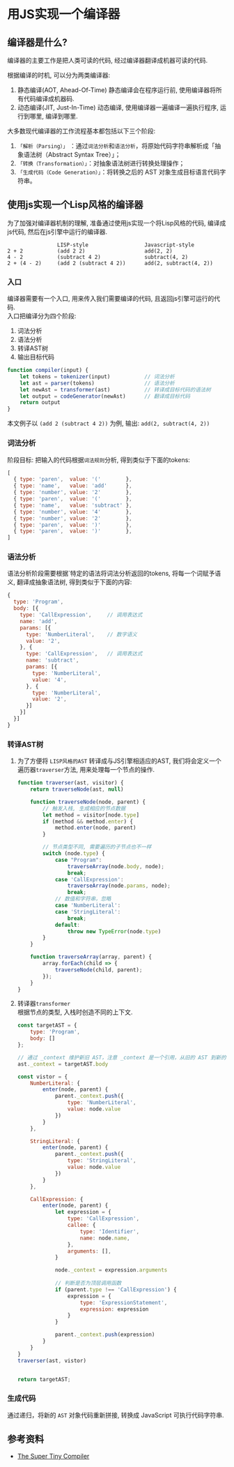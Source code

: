 # 用JS实现一个编译器

##  编译器是什么?
编译器的主要工作是把人类可读的代码, 经过编译器翻译成机器可读的代码.  

根据编译的时机, 可以分为两类编译器:  
1. 静态编译(AOT, Ahead-Of-Time)
    静态编译会在程序运行前, 使用编译器将所有代码编译成机器码.
2. 动态编译(JIT, Just-In-Time)
    动态编译, 使用编译器一遍编译一遍执行程序, 运行到哪里, 编译到哪里.

大多数现代编译器的工作流程基本都包括以下三个阶段:  
1. `「解析（Parsing）」` ：通过`词法分析`和`语法分析`，将原始代码字符串解析成「抽象语法树（Abstract Syntax Tree）」；
2. `「转换（Transformation）」`：对抽象语法树进行转换处理操作；
3. `「生成代码（Code Generation）」`：将转换之后的 AST 对象生成目标语言代码字符串。

## 使用js实现一个Lisp风格的编译器
为了加强对编译器机制的理解, 准备通过使用js实现一个将Lisp风格的代码, 编译成js代码, 然后在js引擎中运行的编译器.  
```
                LISP-style	                Javascript-style
2 + 2	        (add 2 2)	                add(2, 2)
4 - 2	        (subtract 4 2)	            subtract(4, 2)
2 + (4 - 2)	    (add 2 (subtract 4 2))      add(2, subtract(4, 2))
```

### 入口
编译器需要有一个入口, 用来传入我们需要编译的代码, 且返回js引擎可运行的代码.  
入口把编译分为四个阶段:  
1. 词法分析
2. 语法分析
3. 转译AST树
4. 输出目标代码
```javascript 
function compiler(input) {
    let tokens = tokenizer(input)           // 词法分析
    let ast = parser(tokens)                // 语法分析
    let newAst = transformer(ast)           // 转译成目标代码的语法树
    let output = codeGenerator(newAst)      // 翻译成目标代码
    return output
}
```
本文例子以 `(add 2 (subtract 4 2))` 为例, 输出: `add(2, subtract(4, 2))`

### 词法分析

阶段目标: 把输入的代码根据`词法规则`分析, 得到类似于下面的tokens: 
```javascript
[
  { type: 'paren',  value: '('        },
  { type: 'name',   value: 'add'      },
  { type: 'number', value: '2'        },
  { type: 'paren',  value: '('        },
  { type: 'name',   value: 'subtract' },
  { type: 'number', value: '4'        },
  { type: 'number', value: '2'        },
  { type: 'paren',  value: ')'        },
  { type: 'paren',  value: ')'        },
]
```

### 语法分析
语法分析阶段需要根据`特定的语法将词法分析返回的tokens, 将每一个词赋予语义, 翻译成抽象语法树, 得到类似于下面的内容:
```javascript
{
  type: 'Program',
  body: [{
    type: 'CallExpression',     // 调用表达式 
    name: 'add',
    params: [{
      type: 'NumberLiteral',    // 数字语义
      value: '2',
    }, {
      type: 'CallExpression',   // 调用表达式
      name: 'subtract',
      params: [{
        type: 'NumberLiteral',
        value: '4',
      }, {
        type: 'NumberLiteral',
        value: '2',
      }]
    }]
  }]
}
```

### 转译AST树
1. 为了方便将 `LISP风格的AST` 转译成与JS引擎相适应的AST, 我们将会定义一个遍历器`traverser`方法, 用来处理每一个节点的操作.
    ```javascript
    function traverser(ast, visitor) {
        return traverseNode(ast, null)

        function traverseNode(node, parent) {
            // 触发入栈, 生成相应的节点数据
            let method = visitor[node.type]
            if (method && method.enter) {
                method.enter(node, parent)
            }

            // 节点类型不同, 需要遍历的子节点也不一样
            switch (node.type) {
                case "Program":
                    traverseArray(node.body, node);
                    break;
                case 'CallExpression': 
                    traverseArray(node.params, node); 
                    break;      
                // 数值和字符串，忽略      
                case 'NumberLiteral':      
                case 'StringLiteral':        
                    break;
                default:
                    throw new TypeError(node.type)
            }
        }

        function traverseArray(array, parent) {
            array.forEach(child => {
                traverseNode(child, parent);
            });
        }
    }
    ```
2. 转译器`transformer`  
   根据节点的类型, 入栈时创造不同的上下文.
    ```javascript
    const targetAST = {
        type: 'Program',
        body: []
    };

    // 通过 _context 维护新旧 AST，注意 _context 是一个引用，从旧的 AST 到新的 AST。
    ast._context = targetAST.body

    const vistor = {
        NumberLiteral: {
            enter(node, parent) {
                parent._context.push({
                    type: 'NumberLiteral',
                    value: node.value
                })
            }
        },

        StringLiteral: {
            enter(node, parent) {
                parent._context.push({
                    type: 'StringLiteral',
                    value: node.value
                })
            }
        },

        CallExpression: {
            enter(node, parent) {
                let expression = {
                    type: 'CallExpression',
                    callee: {
                        type: 'Identifier',
                        name: node.name,
                    },
                    arguments: [],
                }

                node._context = expression.arguments
                
                // 判断是否为顶层调用函数
                if (parent.type !== 'CallExpression') {
                    expression = {
                        type: 'ExpressionStatement',
                        expression: expression
                    }
                }

                parent._context.push(expression)
            }
        }
    }
    traverser(ast, vistor)


    return targetAST;

    ```

### 生成代码
通过递归，将新的 `AST` 对象代码重新拼接, 转换成 JavaScript 可执行代码字符串.



## 参考资料
- [The Super Tiny Compiler](https://the-super-tiny-compiler.glitch.me/)